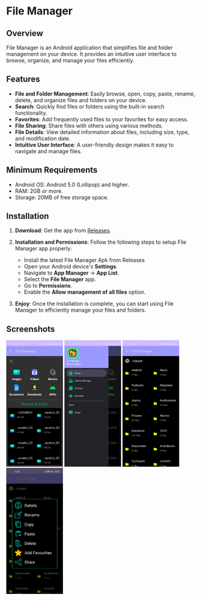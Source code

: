 # File Manager

## Overview

File Manager is an Android application that simplifies file and folder management on your device. It provides an intuitive user interface to browse, organize, and manage your files efficiently.

## Features

- **File and Folder Management**: Easily browse, open, copy, paste, rename, delete, and organize files and folders on your device.
- **Search**: Quickly find files or folders using the built-in search functionality.
- **Favorites**: Add frequently used files to your favorites for easy access.
- **File Sharing**: Share files with others using various methods.
- **File Details**: View detailed information about files, including size, type, and modification date.
- **Intuitive User Interface**: A user-friendly design makes it easy to navigate and manage files.

## Minimum Requirements

- Android OS: Android 5.0 (Lollipop) and higher.
- RAM: 2GB or more.
- Storage: 20MB of free storage space.

## Installation

1. **Download**: Get the app from [Releases](https://github.com/Ho9pe/File_Manager/releases).

2. **Installation and Permissions**: Follow the following steps to setup File Manager app properly: 

   - Install the latest File Manager Apk from Releases
   - Open your Android device's **Settings**.
   - Navigate to **App Manager** -> **App List**.
   - Select the **File Manager** app.
   - Go to **Permissions**.
   - Enable the **Allow management of all files** option.

4. **Enjoy**: Once the installation is complete, you can start using File Manager to efficiently manage your files and folders.

## Screenshots

<div display= "grid" grid-template-rows= "1fr 1fr">
   <img width="30%" height="auto" alt="Interface" src="https://github.com/Ho9pe/File_Manager/blob/main/FileManager/Screenshots/1.jpg">
   <img width="30%" height="auto" alt="Interface" src="https://github.com/Ho9pe/File_Manager/blob/main/FileManager/Screenshots/2.jpg">
   <img width="30%" height="auto" alt="Interface" src="https://github.com/Ho9pe/File_Manager/blob/main/FileManager/Screenshots/3.jpg">
   <img width="30%" height="auto" alt="Interface" src="https://github.com/Ho9pe/File_Manager/blob/main/FileManager/Screenshots/4.jpg">
</div>

